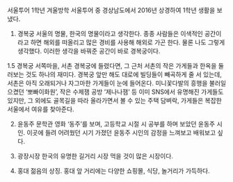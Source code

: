 서울투어 
1학년 겨울방학 서울투어 중
경상남도에서 2016년 상경하여 1학년 생활을 보냈다.

1. 경복궁
서울의 명물, 한국의 명물이라고 생각한다. 종종 사람들은 이색적인 공간이라고 하면 해외를 떠올리고 많은 경비를 사용해 해외로 가곤 한다. 물론 나도 그렇게 생각했다. 이러한 생각을 바꿔준 공간이 바로 경복궁이다.

1.5 경복궁 서쪽마을, 서촌
경복궁에 들렸다면, 그 근처 서촌의 작은 가게들과 한옥을 둘러보는 것도 하나의 재미다. 경복궁 앞만 해도 대로에 빌딩들이 빼곡하게 줄 서 있는데, 서촌은 아직 오래되거나 자그마한 가게들이 눈에 들어온다. 미니꽃다발의 흥행을 불러일으켰던 ‘뽀빠이화원’, 작은 수제잼 공방 ’제나나잼’ 등 이미 SNS에서 유명해진 가게들도 있지만, 그 외에도 골목길을 따라 올라가면서 볼 수 있는 주택 담벼락, 가게들은 복잡한 서울에서 여유를 찾아준다.

2. 윤동주 문학관
영화 ‘동주’를 보며, 고등학교 시절 시 공부를 하며 보았던 윤동주 시인. 이곳에 들려 어려웠던 시기 가졌던 윤동주 시인의 감정을 느껴보고 배워보고 싶다.

3. 광장시장
한국의 유명한 길거리 시장 먹을 것이 많은 시장이다.

4. 홍대
젊음의 상징. 홍대 앞 거리에는 다양한 쇼핑몰, 식당, 놀거리가 가득하다.